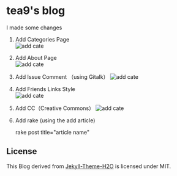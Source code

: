 # tea9's blog

I made some changes


1. Add Categories Page  
![add cate](https://github.com/tea9/tea9.github.io/blob/master/readme_img/categories.png?raw=true)
2. Add About Page  
![add cate](https://github.com/tea9/tea9.github.io/blob/master/readme_img/about.png?raw=true)
3. Add Issue Comment （using Gitalk） 
![add cate](https://github.com/tea9/tea9.github.io/blob/master/readme_img/comment.png?raw=true)
4. Add Friends Links Style  
![add cate](https://github.com/tea9/tea9.github.io/blob/master/readme_img/links.png?raw=true)
5. Add CC（Creative Commons） 
![add cate](https://github.com/tea9/tea9.github.io/blob/master/readme_img/cc.png?raw=true)
6. Add rake (using the add article)

	rake post title="article name"



## License
This Blog derived from [Jekyll-Theme-H2O](https://github.com/kaeyleo/jekyll-theme-H2O) is licensed under MIT.



